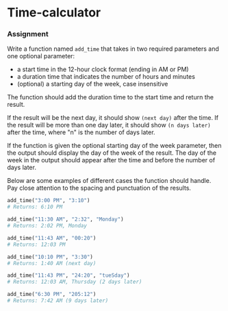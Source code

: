 # Time-calculator

### Assignment

Write a function named `add_time` that takes in two required parameters and one optional parameter:
* a start time in the 12-hour clock format (ending in AM or PM) 
* a duration time that indicates the number of hours and minutes
* (optional) a starting day of the week, case insensitive

The function should add the duration time to the start time and return the result.

If the result will be the next day, it should show `(next day)` after the time. If the result will be more than one day later, it should show `(n days later)` after the time, where "n" is the number of days later.

If the function is given the optional starting day of the week parameter, then the output should display the day of the week of the result. The day of the week in the output should appear after the time and before the number of days later.

Below are some examples of different cases the function should handle. Pay close attention to the spacing and punctuation of the results.
```py
add_time("3:00 PM", "3:10")
# Returns: 6:10 PM

add_time("11:30 AM", "2:32", "Monday")
# Returns: 2:02 PM, Monday

add_time("11:43 AM", "00:20")
# Returns: 12:03 PM

add_time("10:10 PM", "3:30")
# Returns: 1:40 AM (next day)

add_time("11:43 PM", "24:20", "tueSday")
# Returns: 12:03 AM, Thursday (2 days later)

add_time("6:30 PM", "205:12")
# Returns: 7:42 AM (9 days later)

